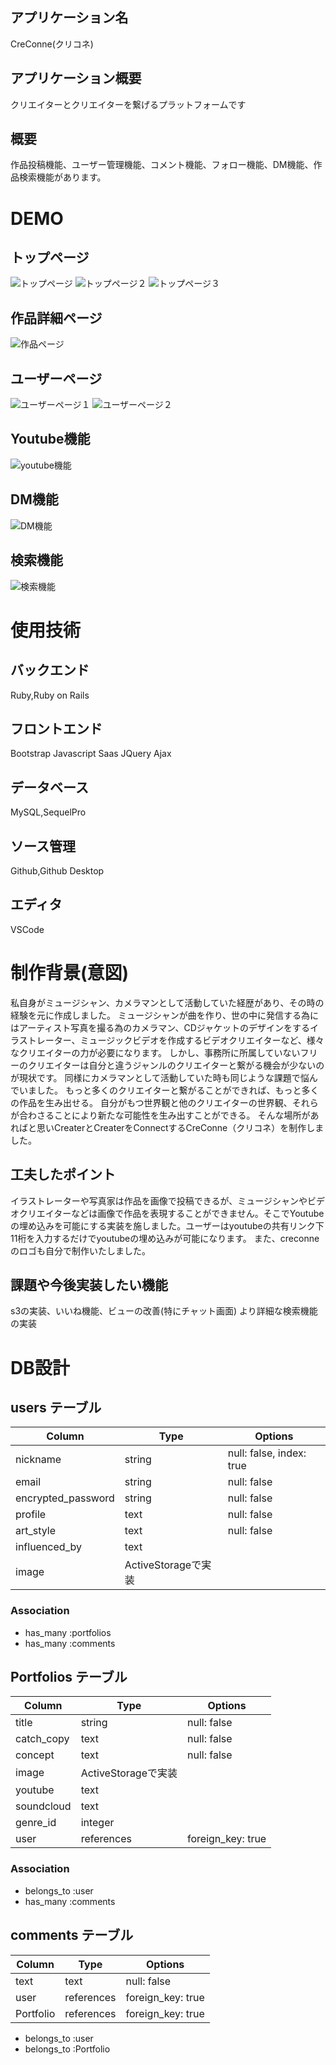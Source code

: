 ## アプリケーション名
CreConne(クリコネ)

## アプリケーション概要
クリエイターとクリエイターを繋げるプラットフォームです

## 概要
作品投稿機能、ユーザー管理機能、コメント機能、フォロー機能、DM機能、作品検索機能があります。

# DEMO
## トップページ
![トップページ](https://user-images.githubusercontent.com/73812599/112564262-4869fa00-8e1e-11eb-90ea-b7dd53a8c436.png)
![トップページ２](https://user-images.githubusercontent.com/73812599/112565861-45243d80-8e21-11eb-8106-e24ab21838f7.png)
![トップページ３](https://user-images.githubusercontent.com/73812599/112564635-f8d7fe00-8e1e-11eb-8bdd-e0323e33a3fd.png)

## 作品詳細ページ
![作品ページ](https://user-images.githubusercontent.com/73812599/112565111-d5618300-8e1f-11eb-89bf-22aa5cc687f1.png)

## ユーザーページ
![ユーザーページ１](https://user-images.githubusercontent.com/73812599/112564812-47859800-8e1f-11eb-9573-1feab722b9ee.png)
![ユーザーページ２](https://user-images.githubusercontent.com/73812599/112564843-5704e100-8e1f-11eb-851b-ca146c012bd6.png)

## Youtube機能
![youtube機能](https://user-images.githubusercontent.com/73812599/112564883-66842a00-8e1f-11eb-918b-82bb7c15bf55.png)

## DM機能
![DM機能](https://user-images.githubusercontent.com/73812599/112565007-a2b78a80-8e1f-11eb-9f87-03b6b1b06f10.png)

## 検索機能
![検索機能](https://user-images.githubusercontent.com/73812599/112565282-23768680-8e20-11eb-8795-d150b9298eca.png)




# 使用技術
## バックエンド
Ruby,Ruby on Rails

## フロントエンド
Bootstrap
Javascript
Saas
JQuery
Ajax

## データベース
MySQL,SequelPro

## ソース管理
Github,Github Desktop

## エディタ
VSCode


# 制作背景(意図)
私自身がミュージシャン、カメラマンとして活動していた経歴があり、その時の経験を元に作成しました。
ミュージシャンが曲を作り、世の中に発信する為にはアーティスト写真を撮る為のカメラマン、CDジャケットのデザインをするイラストレーター、ミュージックビデオを作成するビデオクリエイターなど、様々なクリエイターの力が必要になります。
しかし、事務所に所属していないフリーのクリエイターは自分と違うジャンルのクリエイターと繋がる機会が少ないのが現状です。
同様にカメラマンとして活動していた時も同じような課題で悩んでいました。
もっと多くのクリエイターと繋がることができれば、もっと多くの作品を生み出せる。
自分がもつ世界観と他のクリエイターの世界観、それらが合わさることにより新たな可能性を生み出すことができる。
そんな場所があればと思いCreaterとCreaterをConnectするCreConne（クリコネ）を制作しました。

## 工夫したポイント
イラストレーターや写真家は作品を画像で投稿できるが、ミュージシャンやビデオクリエイターなどは画像で作品を表現することができません。そこでYoutubeの埋め込みを可能にする実装を施しました。ユーザーはyoutubeの共有リンク下11桁を入力するだけでyoutubeの埋め込みが可能になります。
また、creconneのロゴも自分で制作いたしました。

## 課題や今後実装したい機能
s3の実装、いいね機能、ビューの改善(特にチャット画面)
より詳細な検索機能の実装

# DB設計

## users テーブル
| Column              | Type   | Options                  |
| ------------------- | ------ | ------------------------ |
| nickname            | string | null: false, index: true |
| email               | string | null: false              |
| encrypted_password  | string | null: false              |
| profile             | text   | null: false |
| art_style           | text   | null: false |
| influenced_by       | text   |    |
| image               | ActiveStorageで実装||
### Association
- has_many :portfolios
- has_many :comments

## Portfolios テーブル
| Column      | Type      | Options           |
| ---------  | ---------- | ----------------- |
| title      | string     | null: false|
| catch_copy | text       | null: false|
| concept    | text       | null: false|
| image      | ActiveStorageで実装||
| youtube    | text       |       |
| soundcloud | text       ||
| genre_id   | integer    ||
| user       | references |  foreign_key: true|

### Association
- belongs_to :user
- has_many :comments

## comments テーブル
| Column   | Type      | Options     |
| -------- | ------    | ----------- |
| text     | text      | null: false |
| user     | references| foreign_key: true||
| Portfolio| references| foreign_key: true| |

- belongs_to :user
- belongs_to :Portfolio

